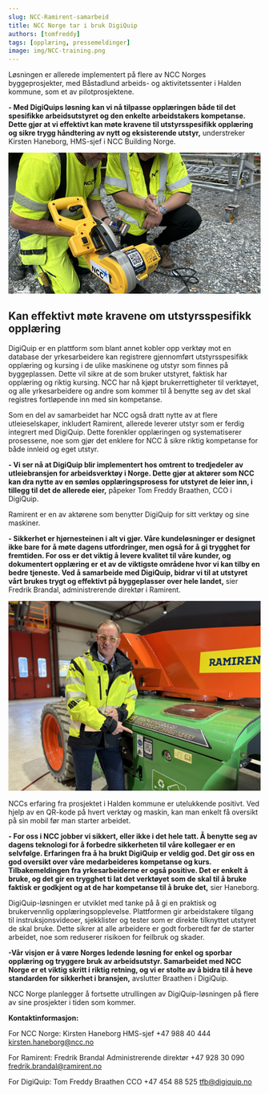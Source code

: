 ```yaml
---
slug: NCC-Ramirent-samarbeid
title: NCC Norge tar i bruk DigiQuip
authors: [tomfreddy]
tags: [opplæring, pressemeldinger]
image: img/NCC-training.png
---
```

Løsningen er allerede implementert på flere av NCC Norges byggeprosjekter, med Båstadlund arbeids- og aktivitetssenter i Halden kommune, som et av pilotprosjektene.
<!-- truncate -->

**- Med DigiQuips løsning kan vi nå tilpasse opplæringen både til det spesifikke arbeidsutstyret og den enkelte arbeidstakers kompetanse. Dette gjør at vi effektivt kan møte kravene til utstyrsspesifikk opplæring og sikre trygg håndtering av nytt og eksisterende utstyr,** understreker Kirsten Haneborg, HMS-sjef i NCC Building Norge.

![Bilde](NCC.png)

## Kan effektivt møte kravene om utstyrsspesifikk opplæring
DigiQuip er en plattform som blant annet kobler opp verktøy mot en database der yrkesarbeidere kan registrere gjennomført utstyrsspesifikk opplæring og kursing i de ulike maskinene og utstyr som finnes på byggeplassen. Dette vil sikre at de som bruker utstyret, faktisk har opplæring og riktig kursing. NCC har nå kjøpt brukerrettigheter til verktøyet, og alle yrkesarbeidere og andre som kommer til å benytte seg av det skal registres fortløpende inn med sin kompetanse.

Som en del av samarbeidet har NCC også dratt nytte av at flere utleieselskaper, inkludert Ramirent, allerede leverer utstyr som er ferdig integrert med DigiQuip. Dette forenkler opplæringen og systematiserer prosessene, noe som gjør det enklere for NCC å sikre riktig kompetanse for både innleid og eget utstyr.

**- Vi ser nå at DigiQuip blir implementert hos omtrent to tredjedeler av utleiebransjen for arbeidsverktøy i Norge. Dette gjør at aktører som NCC kan dra nytte av en sømløs opplæringsprosess for utstyret de leier inn, i tillegg til det de allerede eier,** påpeker Tom Freddy Braathen, CCO i DigiQuip.

Ramirent er en av aktørene som benytter DigiQuip for sitt verktøy og sine maskiner.

**- Sikkerhet er hjørnesteinen i alt vi gjør. Våre kundeløsninger er designet ikke bare for å møte dagens utfordringer, men også for å gi trygghet for fremtiden. For oss er det viktig å levere kvalitet til våre kunder, og dokumentert opplæring er et av de viktigste områdene hvor vi kan tilby en bedre tjeneste. Ved å samarbeide med DigiQuip, bidrar vi til at utstyret vårt brukes trygt og effektivt på byggeplasser over hele landet,** sier Fredrik Brandal, administrerende direktør i Ramirent.

![Bilde](FredrikBrandal.jpg)

NCCs erfaring fra prosjektet i Halden kommune er utelukkende positivt. Ved hjelp av en QR-kode på hvert verktøy og maskin, kan man enkelt få oversikt på sin mobil før man starter arbeidet.

**- For oss i NCC jobber vi sikkert, eller ikke i det hele tatt. Å benytte seg av dagens teknologi for å forbedre sikkerheten til våre kollegaer er en selvfølge. Erfaringen fra å ha brukt DigiQuip er veldig god. Det gir oss en god oversikt over våre medarbeideres kompetanse og kurs. Tilbakemeldingen fra yrkesarbeiderne er også positive. Det er enkelt å bruke, og det gir en trygghet ti lat det verktøyet som de skal til å bruke faktisk er godkjent og at de har kompetanse til å bruke det,** sier Haneborg.

DigiQuip-løsningen er utviklet med tanke på å gi en praktisk og brukervennlig opplæringsopplevelse. Plattformen gir arbeidstakere tilgang til instruksjonsvideoer, sjekklister og tester som er direkte tilknyttet utstyret de skal bruke. Dette sikrer at alle arbeidere er godt forberedt før de starter arbeidet, noe som reduserer risikoen for feilbruk og skader.

**-Vår visjon er å være Norges ledende løsning for enkel og sporbar opplæring og tryggere bruk av arbeidsutstyr. Samarbeidet med NCC Norge er et viktig skritt i riktig retning, og vi er stolte av å bidra til å heve standarden for sikkerhet i bransjen,** avslutter Braathen i DigiQuip.

NCC Norge planlegger å fortsette utrullingen av DigiQuip-løsningen på flere av sine prosjekter i tiden som kommer.

**Kontaktinformasjon:**

For NCC Norge:
Kirsten Haneborg
HMS-sjef
+47 988 40 444
kirsten.haneborg@ncc.no

For Ramirent:
Fredrik Brandal
Administrerende direktør
+47 928 30 090
fredrik.brandal@ramirent.no

For DigiQuip:
Tom Freddy Braathen
CCO
+47 454 88 525
tfb@digiquip.no
